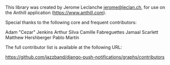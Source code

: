 This library was created by Jerome Leclanche <jerome@leclan.ch>, for use on the
Anthill application (https://www.anthill.com).

Special thanks to the following core and frequent contributors:

Adam "Cezar" Jenkins
Arthur Silva
Camille Fabreguettes
Jamaal Scarlett
Matthew Hershberger
Pablo Martín


The full contributor list is available at the following URL:

https://github.com/jazzband/django-push-notifications/graphs/contributors
